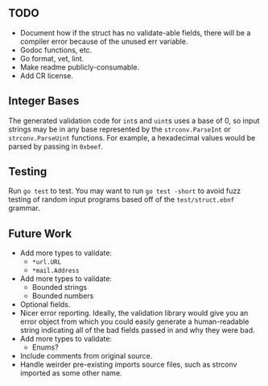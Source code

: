 TODO
----
 - Document how if the struct has no validate-able fields, there will be
   a compiler error because of the unused err variable.
 - Godoc functions, etc.
 - Go format, vet, lint.
 - Make readme publicly-consumable.
 - Add CR license.

Integer Bases
-------------
The generated validation code for `int`s and `uint`s uses a base of 0,
so input strings may be in any base represented by the
`strconv.ParseInt` or `strconv.ParseUint` functions.  For example, a
hexadecimal values would be parsed by passing in `0xbeef`.

Testing
-------
Run `go test` to test.  You may want to run `go test -short` to avoid
fuzz testing of random input programs based off of the
`test/struct.ebnf` grammar.

Future Work
-----------
 - Add more types to validate:
    - `*url.URL`
    - `*mail.Address`
 - Add more types to validate:
    - Bounded strings
    - Bounded numbers
 - Optional fields.
 - Nicer error reporting.  Ideally, the validation library would give
   you an error object from which you could easily generate a
   human-readable string indicating all of the bad fields passed in and
   why they were bad.
 - Add more types to validate:
    - Enums?
 - Include comments from original source.
 - Handle weirder pre-existing imports source files, such as strconv
   imported as some other name.
